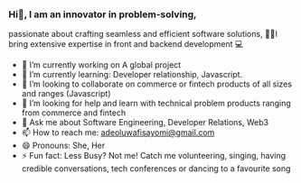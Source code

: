 ### Hi👋, I am an innovator in problem-solving,
 passionate about crafting seamless and efficient software solutions, 
👩‍💻I bring extensive expertise in front and backend development 💻


- 🔭 I’m currently working on A global project
- 🌱 I’m currently learning: Developer relationship, Javascript.
- 👯 I’m looking to collaborate on commerce or fintech products of all sizes and ranges (Javascript)
- 🤔 I’m looking for help  and learn with technical problem products ranging from commerce and fintech 
- 💬 Ask me about Software Engineering, Developer Relations, Web3
- 📫 How to reach me: adeoluwafisayomi@gmail.com
- 😄 Pronouns: She, Her
- ⚡ Fun fact: Less Busy? Not me! Catch me volunteering, singing, having credible conversations, tech conferences or dancing to a favourite song

